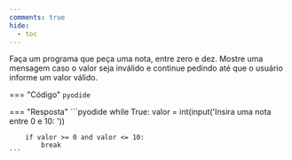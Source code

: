 ```yaml
---
comments: true
hide:
  - toc
---
```


Faça um programa que peça uma nota, entre zero e dez. Mostre uma mensagem caso o valor seja inválido e continue pedindo até que o usuário informe um valor válido.

=== "Código"
	```pyodide
	```

=== "Resposta"
	```pyodide
	while True:
		valor = int(input('Insira uma nota entre 0 e 10: '))

		if valor >= 0 and valor <= 10:
			break
	```
